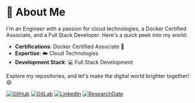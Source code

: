 # 👋 About Me

I'm an Engineer with a passion for cloud technologies, a Docker Certified Associate, and a Full Stack Developer. Here's a quick peek into my world:

- **Certifications**: Docker Certified Associate 🐳
- **Expertise**: ☁️ Cloud Technologies
- **Development Stack**: 💻 Full Stack Development

Explore my repositories, and let's make the digital world brighter together! 😄

[![GitHub](https://img.shields.io/badge/GitHub-LucasSovre-181717?style=for-the-badge&logo=github)](https://github.com/LucasSovre)
[![GitLab](https://img.shields.io/badge/GitLab-LucasSovre-292961?style=for-the-badge&logo=gitlab)](https://gitlab.com/LucasSovre)
[![LinkedIn](https://img.shields.io/badge/LinkedIn-Lucas_Sovre-0077B5?style=for-the-badge&logo=linkedin)](https://www.linkedin.com/in/lucas-sovre-848b60174/)
[![ResearchGate](https://img.shields.io/badge/ResearchGate-Lucas_Sovre-00CCBB?style=for-the-badge&logo=researchgate)](https://www.researchgate.net/profile/Lucas-Sovre)
